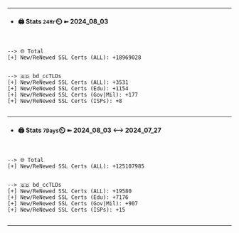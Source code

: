 

---
- #### 🖨️ **Stats** `24Hr`⏲️ ➼ 2024_08_03
```console


--> 🌐 Total
[+] New/ReNewed SSL Certs (ALL): +18969028


--> 🇧🇩 bd_ccTLDs
[+] New/ReNewed SSL Certs (ALL): +3531
[+] New/ReNewed SSL Certs (Edu): +1154
[+] New/ReNewed SSL Certs (Gov|Mil): +177
[+] New/ReNewed SSL Certs (ISPs): +8


```

---
- #### 🖨️ **Stats** `7Days`⏲️ ➼ 2024_08_03 <--> 2024_07_27
```console


--> 🌐 Total
[+] New/ReNewed SSL Certs (ALL): +125107985


--> 🇧🇩 bd_ccTLDs
[+] New/ReNewed SSL Certs (ALL): +19580
[+] New/ReNewed SSL Certs (Edu): +7176
[+] New/ReNewed SSL Certs (Gov|Mil): +907
[+] New/ReNewed SSL Certs (ISPs): +15


```

---

